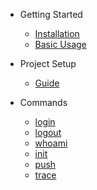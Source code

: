 * Getting Started

    * [Installation](installation.md)
    * [Basic Usage](basic-usage.md)

* Project Setup
    * [Guide](guide.md)
    
* Commands
    * [login](commands/login.md)
    * [logout](commands/logout.md)
    * [whoami](commands/whoami.md)
    * [init](commands/init.md)
    * [push](commands/push.md)
    * [trace](commands/trace.md)
